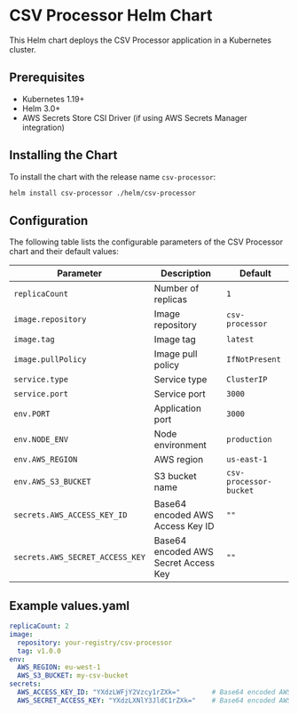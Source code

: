 # CSV Processor Helm Chart

This Helm chart deploys the CSV Processor application in a Kubernetes cluster.

## Prerequisites

- Kubernetes 1.19+
- Helm 3.0+
- AWS Secrets Store CSI Driver (if using AWS Secrets Manager integration)

## Installing the Chart

To install the chart with the release name `csv-processor`:

```bash
helm install csv-processor ./helm/csv-processor
```

## Configuration

The following table lists the configurable parameters of the CSV Processor chart and their default values:

| Parameter | Description | Default |
|-----------|-------------|---------|
| `replicaCount` | Number of replicas | `1` |
| `image.repository` | Image repository | `csv-processor` |
| `image.tag` | Image tag | `latest` |
| `image.pullPolicy` | Image pull policy | `IfNotPresent` |
| `service.type` | Service type | `ClusterIP` |
| `service.port` | Service port | `3000` |
| `env.PORT` | Application port | `3000` |
| `env.NODE_ENV` | Node environment | `production` |
| `env.AWS_REGION` | AWS region | `us-east-1` |
| `env.AWS_S3_BUCKET` | S3 bucket name | `csv-processor-bucket` |
| `secrets.AWS_ACCESS_KEY_ID` | Base64 encoded AWS Access Key ID | `""` |
| `secrets.AWS_SECRET_ACCESS_KEY` | Base64 encoded AWS Secret Access Key | `""` |

## Example values.yaml

```yaml
replicaCount: 2
image:
  repository: your-registry/csv-processor
  tag: v1.0.0
env:
  AWS_REGION: eu-west-1
  AWS_S3_BUCKET: my-csv-bucket
secrets:
  AWS_ACCESS_KEY_ID: "YXdzLWFjY2Vzcy1rZXk="        # Base64 encoded AWS Access Key
  AWS_SECRET_ACCESS_KEY: "YXdzLXNlY3JldC1rZXk="    # Base64 encoded AWS Secret Key
```
